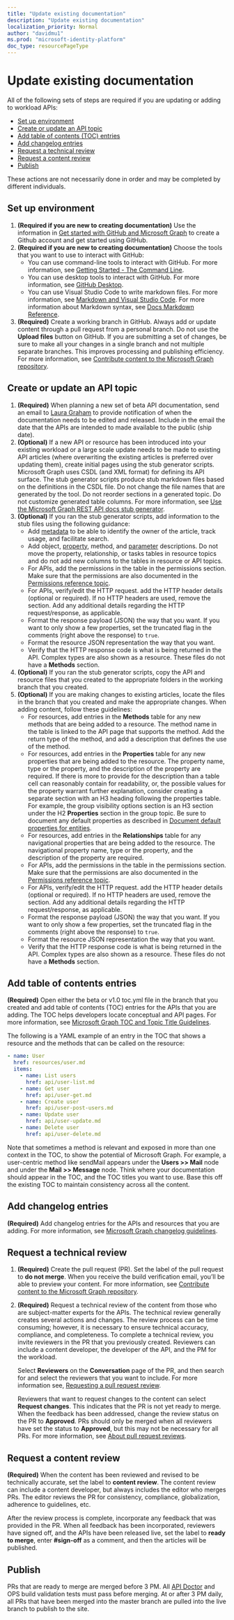 ```yaml
---
title: "Update existing documentation"
description: "Update existing documentation"
localization_priority: Normal
author: "davidmu1"
ms.prod: "microsoft-identity-platform"
doc_type: resourcePageType
---
```


# Update existing documentation 

All of the following sets of steps are required if you are updating or adding to workload APIs:

- [Set up environment](#set-up-environment)
- [Create or update an API topic](#create-or-update-an-api-topic)
- [Add table of contents (TOC) entries](#add-table-of-contents-entries)
- [Add changelog entries](#add-changelog-entries)
- [Request a technical review](#request-a-technical-review)
- [Request a content review](#request-a-content-review)
- [Publish](#publish)

These actions are not necessarily done in order and may be completed by different individuals.

## Set up environment

1. **(Required if you are new to creating documentation)** Use the information in [Get started with GitHub and Microsoft Graph](https://msgo.azurewebsites.net/add/document/manage-content/get-started-with-github.html) to create a Github account and get started using GitHub.
2. **(Required if you are new to creating documentation)** Choose the tools that you want to use to interact with GitHub:
    - You can use command-line tools to interact with GitHub. For more information, see [Getting Started - The Command Line](https://git-scm.com/book/en/v2/Getting-Started-The-Command-Line).
    - You can use desktop tools to interact with GitHub. For more information, see [GitHub Desktop](https://desktop.github.com/).
    - You can use Visual Studio Code to write markdown files. For more information, see [Markdown and Visual Studio Code](https://code.visualstudio.com/Docs/languages/markdown). For more information about Markdown syntax, see [Docs Markdown Reference](https://review.docs.microsoft.com/help/contribute/markdown-reference?branch=master).
3. **(Required)** Create a working branch in GitHub. Always add or update content through a pull request from a personal branch. Do not use the **Upload files** button on GitHub. If you are submitting a set of changes, be sure to make all your changes in a single branch and not multiple separate branches. This improves processing and publishing efficiency. For more information, see [Contribute content to the Microsoft Graph repository](graph-manage-docs.md).

## Create or update an API topic

1. **(Required)** When planning a new set of beta API documentation, send an email to [Laura Graham](mailto:lauragra@microsoft.com) to provide notification of when the documentation needs to be edited and released. Include in the email the date that the APIs are intended to made available to the public (ship date).
2. **(Optional)** If a new API or resource has been introduced into your existing workload or a large scale update needs to be made to existing API articles (where overwriting the existing articles is preferred over updating them), create initial pages using the stub generator scripts. Microsoft Graph uses CSDL (and XML format) for defining its API surface. The stub generator scripts produce stub markdown files based on the definitions in the CSDL file. Do not change the file names that are generated by the tool. Do not reorder sections in a generated topic. Do not customize generated table columns. For more information, see [Use the Microsoft Graph REST API docs stub generator](graph-stub-generator.md).
3. **(Optional)** If you ran the stub generator scripts, add information to the stub files using the following guidance:
    - Add [metadata](https://msgo.azurewebsites.net/add/document/guidelines/metadata.html) to be able to identify the owner of the article, track usage, and facilitate search.
    - Add object, [property](https://msgo.azurewebsites.net/add/document/guidelines/default-properties.html), method, and [parameter](https://msgo.azurewebsites.net/add/document/guidelines/parameters.html) descriptions. Do not move the property, relationship, or tasks tables in resource topics and do not add new columns to the tables in resource or API topics.
    - For APIs, add the permissions in the table in the permissions section. Make sure that the permissions are also documented in the [Permissions reference topic](https://docs.microsoft.com/graph/permissions-reference).
    - For APIs, verify/edit the HTTP request. add the HTTP header details (optional or required). If no HTTP headers are used, remove the section. Add any additional details regarding the HTTP request/response, as applicable.
    - Format the response payload (JSON) the way that you want. If you want to only show a few properties, set the truncated flag in the comments (right above the response) to `true`.
    - Format the resource JSON representation the way that you want.
    - Verify that the HTTP response code is what is being returned in the API. Complex types are also shown as a resource. These files do not have a **Methods** section.
4. **(Optional)** If you ran the stub generator scripts, copy the API and resource files that you created to the appropriate folders in the working branch that you created.
5. **(Optional)** If you are making changes to existing articles, locate the files in the branch that you created and make the appropriate changes. When adding content, follow these guidelines:
    - For resources, add entries in the **Methods** table for any new methods that are being added to a resource. The method name in the table is linked to the API page that supports the method. Add the return type of the method, and add a description that defines the use of the method.
    - For resources, add entries in the **Properties** table for any new properties that are being added to the resource. The property name, type or the property, and the description of the property are required. If there is more to provide for the description than a table cell can reasonably contain for readability, or, the possible values for the property warrant further explanation, consider creating a separate section with an H3 heading following the properties table. For example, the group visibility options section is an H3 section under the H2 **Properties** section in the group topic. Be sure to document any default properties as described in [Document default properties for entities](https://msgo.azurewebsites.net/add/document/guidelines/default-properties.html).
    - For resources, add entries in the **Relationships** table for any navigational properties that are being added to the resource. The navigational property name, type or the property, and the description of the property are required.
    - For APIs, add the permissions in the table in the permissions section. Make sure that the permissions are also documented in the [Permissions reference topic](https://docs.microsoft.com/graph/permissions-reference).
    - For APIs, verify/edit the HTTP request. add the HTTP header details (optional or required). If no HTTP headers are used, remove the section. Add any additional details regarding the HTTP request/response, as applicable.
    - Format the response payload (JSON) the way that you want. If you want to only show a few properties, set the truncated flag in the comments (right above the response) to `true`.
    - Format the resource JSON representation the way that you want.
    - Verify that the HTTP response code is what is being returned in the API. Complex types are also shown as a resource. These files do not have a **Methods** section.

## Add table of contents entries

**(Required)** Open either the beta or v1.0 toc.yml file in the branch that you created and add table of contents (TOC) entries for the APIs that you are adding. The TOC helps developers locate conceptual and API pages. For more information, see [Microsoft Graph TOC and Topic Title Guidelines](https://msgo.azurewebsites.net/add/document/guidelines/toc-and-topic-title.html).

The following is a YAML example of an entry in the TOC that shows a resource and the methods that can be called on the resource:

```yaml
- name: User
  href: resources/user.md
  items:
    - name: List users
      href: api/user-list.md
    - name: Get user
      href: api/user-get.md
    - name: Create user
      href: api/user-post-users.md
    - name: Update user
      href: api/user-update.md
    - name: Delete user
      href: api/user-delete.md
```

Note that sometimes a method is relevant and exposed in more than one context in the TOC, to show the potential of Microsoft Graph. For example, a user-centric method like sendMail appears under the **Users >> Mail** node and under the **Mail >> Message** node.
Think where your documentation should appear in the TOC, and the TOC titles you want to use. Base this off the existing TOC to maintain consistency across all the content.

## Add changelog entries

**(Required)** Add changelog entries for the APIs and resources that you are adding. For more information, see [Microsoft Graph changelog guidelines](https://msgo.azurewebsites.net/add/document/guidelines/changelog.html).

## Request a technical review

1. **(Required)** Create the pull request (PR). Set the label of the pull request to **do not merge**. When you receive the build verification email, you’ll be able to preview your content. For more information, see [Contribute content to the Microsoft Graph repository](graph-manage-docs.md).
2. **(Required)** Request a technical review of the content from those who are subject-matter experts for the APIs. The technical review generally creates several actions and changes. The review process can be time consuming; however, it is necessary to ensure technical accuracy, compliance, and completeness. To complete a technical review, you invite reviewers in the PR that you previously created. Reviewers can include a content developer, the developer of the API, and the PM for the workload. 

    Select **Reviewers** on the **Conversation** page of the PR, and then search for and select the reviewers that you want to include. For more information see, [Requesting a pull request review](https://help.github.com/en/github/collaborating-with-issues-and-pull-requests/requesting-a-pull-request-review).

    Reviewers that want to request changes to the content can select **Request changes**. This indicates that the PR is not yet ready to merge. When the feedback has been addressed, change the review status on the PR to **Approved**. PRs should only be merged when all reviewers have set the status to **Approved**, but this may not be necessary for all PRs. For more information, see [About pull request reviews](https://help.github.com/en/github/collaborating-with-issues-and-pull-requests/about-pull-request-reviews).

## Request a content review

**(Required)** When the content has been reviewed and revised to be technically accurate, set the label to **content review**. The content review can include a content developer, but always includes the editor who merges PRs. The editor reviews the PR for consistency, compliance, globalization, adherence to guidelines, etc. 

After the review process is complete, incorporate any feedback that was provided in the PR. When all feedback has been incorporated, reviewers have signed off, and the APIs have been released live, set the label to **ready to merge**, enter **#sign-off** as a comment, and then the articles will be published.

## Publish

 PRs that are ready to merge are merged before 3 PM. All [API Doctor](graph-api-doctor.md) and OPS build validation tests must pass before merging. At or after 3 PM daily, all PRs that have been merged into the master branch are pulled into the live branch to publish to the site.
